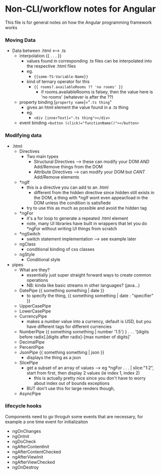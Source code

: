 # Non-CLI/workflow notes for Angular
This file is for general notes on how the Angular programming framework works
### Moving Data
* Data between .html <--> .ts
    * interpolation {{ . . . }}
        * values found in corresponding .ts files can be interpolated into the respective .html files
        * eg. 
            * `{{some-TS-Variable-Name}}`
        * kind of ternary operator for this
            * `{{ rooms?.availableRooms ?? 'no rooms' }}`
                * if rooms.availableRooms is falsey, then the value here is 'no rooms' (whatever is after the ??) 
    * property binding [`property name`]="`.ts thing`"
        * gives an html element the value found in a .ts thing
        * eg. 
            * `<div [innerText]=".ts thing"></div>`
    * event binding `<button (click)="functionName()"></button>`
### Modifying data
* .html
    * Directives
        * Two main types
            * Structural Directives --> these can modify your DOM *AND* Add/Remove things from the DOM
            * Attribute Directives --> can modify your DOM but *CANT* Add/Remove elements
    * *ngIf
        * this is a directive you can add to an .html
            * different from the hidden directive since hidden still exists in the DOM, a thing with *ngIf wont even appear/load in the DOM unless the condition is satisfiede
        * try to use this as much as possible and avoid the hidden tag
    * *ngFor
        * it's a for loop to generate a repeated .html element
        * note, many UI libraries have built in wrappers that let you do *ngFor without writing UI things from scratch
    * *ngSwitch
        * switch statement implementation --> see example later
    * ngClass
        * conditional binding of css classes
    * ngStyle
        * Conditional style
* pipes
    * What are they?
        * essentially just super straight forward ways to create common operations
        * NB: kinda like basic streams in other languages? (java...)
    * DatePipe      {{ something something | date }}
        * to specify the thing, {{ something something | date : "specifier" }}
    * UpperCasePipe
    * LowerCasePipe
    * CurrencyPipe
        * makes a number value into a currency, default is USD, but you have different tags for different currencies
    * NumberPipe    {{ something something | number '1.5'} } . . . '[digits before radix].[digits after radix]-[max number of digits]'
    * DecimalPipe
    * PercentPipe
    * JsonPipe      {{ something something | json }}
        * displays the thing as a json
    * SlicePipe
        * get a subset of an array of values --> eg *ngFor . . . | slice:"1:2", start from first, then display 2 values (ie index 1, index 2)
            * this is actually pretty nice since you don't have to worry about index out of bounds exceptions
        * BUT don't use this for large renders though, 
    * AsyncPipe
### lifecycle hooks
Components need to go throguh some events that are necessary, for example a one time event for initializaiton
* ngOnChanges
* ngOnInit
* ngDoCheck
* ngAfterContentInit
* ngAfterContentChecked
* ngAfterViewInit
* ngAfterViewChecked
* ngOnDestroy